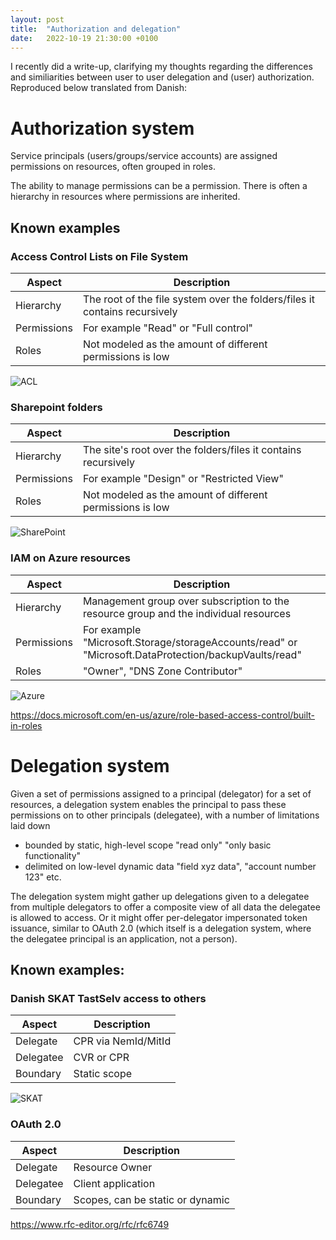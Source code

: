 ```yaml
---
layout: post
title:  "Authorization and delegation"
date:   2022-10-19 21:30:00 +0100
---
```

I recently did a write-up, clarifying my thoughts regarding the differences and similiarities between user to user delegation and (user) authorization. Reproduced below translated from Danish:

# Authorization system

Service principals (users/groups/service accounts) are assigned permissions on resources, often grouped in roles.

The ability to manage permissions can be a permission. There is often a hierarchy in resources where permissions are inherited.

## Known examples
### Access Control Lists on File System

| Aspect      | Description                                                                |
|-------------|----------------------------------------------------------------------------|
| Hierarchy   | The root of the file system over the folders/files it contains recursively |
| Permissions | For example "Read" or "Full control"                                       |
| Roles       | Not modeled as the amount of different permissions is low                  |

![ACL](/assets/images/2022-10-19-acl.png)

### Sharepoint folders

| Aspect      | Description                                                    |
|-------------|----------------------------------------------------------------|
| Hierarchy   | The site's root over the folders/files it contains recursively |
| Permissions | For example "Design" or "Restricted View"                      |
| Roles       | Not modeled as the amount of different permissions is low      |

![SharePoint](/assets/images/2022-10-19-sharepoint.png)

### IAM on Azure resources

| Aspect      | Description                                                                                          |
|-------------|------------------------------------------------------------------------------------------------------|
| Hierarchy   | Management group over subscription to the resource group and the individual resources                |
| Permissions | For example "Microsoft.Storage/storageAccounts/read" or "Microsoft.DataProtection/backupVaults/read" |
| Roles       | "Owner", "DNS Zone Contributor"                                                                      |

![Azure](/assets/images/2022-10-19-azure.png)

https://docs.microsoft.com/en-us/azure/role-based-access-control/built-in-roles

# Delegation system

Given a set of permissions assigned to a principal (delegator) for a set of resources, a delegation system enables the principal to pass these permissions on to other principals (delegatee), with a number of limitations laid down

- bounded by static, high-level scope "read only" "only basic functionality"
- delimited on low-level dynamic data "field xyz data", "account number 123" etc.

The delegation system might gather up delegations given to a delegatee from multiple delegators to offer a composite view of all data the delegatee is allowed to access. Or it might offer per-delegator impersonated token issuance, similar to OAuth 2.0 (which itself is a delegation system, where the delegatee principal is an application, not a person).

## Known examples:

### Danish SKAT TastSelv access to others

| Aspect    | Description         |
|-----------|---------------------|
| Delegate  | CPR via NemId/MitId |
| Delegatee | CVR or CPR          |
| Boundary  | Static scope        |

![SKAT](/assets/images/2022-10-19-skat.png)

### OAuth 2.0

| Aspect    | Description                      |
|-----------|----------------------------------|
| Delegate  | Resource Owner                   |
| Delegatee | Client application               |
| Boundary  | Scopes, can be static or dynamic |

https://www.rfc-editor.org/rfc/rfc6749